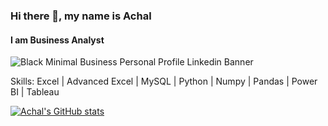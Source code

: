 ### Hi there 👋, my name is Achal
#### I am Business Analyst
![Black Minimal Business Personal Profile Linkedin Banner](https://user-images.githubusercontent.com/125743309/226092890-454c42b1-5318-45d9-a455-f26169472992.jpg)


Skills: Excel | Advanced Excel | MySQL | Python | Numpy | Pandas | Power BI | Tableau  


[![Achal's GitHub stats](https://github-readme-stats.vercel.app/api?username=achalpratap)](https://github.com/achalpratap/github-readme-stats)

<!--
**achalpratap/achalpratap** is a ✨ _special_ ✨ repository because its `README.md` (this file) appears on your GitHub profile.

Here are some ideas to get you started:

- 🔭 I’m currently working on ...
- 🌱 I’m currently learning ...
- 👯 I’m looking to collaborate on ...
- 🤔 I’m looking for help with ...
- 💬 Ask me about ...
- 📫 How to reach me: ...
- 😄 Pronouns: ...
- ⚡ Fun fact: ...
-->
